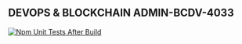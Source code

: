 ﻿## DEVOPS & BLOCKCHAIN ADMIN-BCDV-4033

[![Npm Unit Tests After Build](https://github.com/anis-vahora/DEVOPS-BCDV-4033/actions/workflows/Task6_workflow.yml/badge.svg)](https://github.com/anis-vahora/DEVOPS-BCDV-4033/actions/workflows/Task6_workflow.yml)

